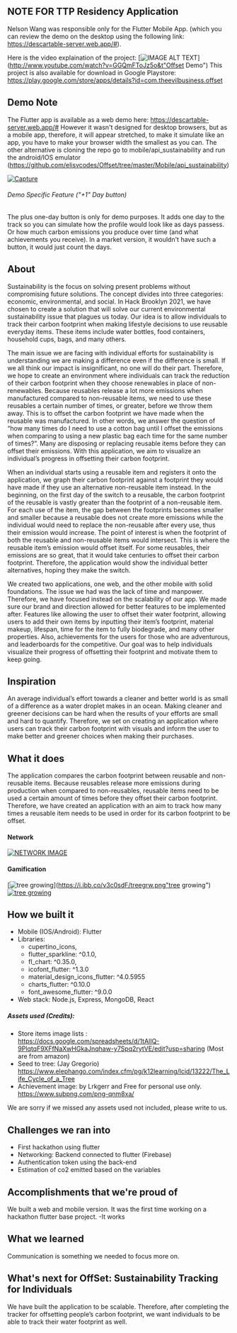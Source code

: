 ## NOTE FOR TTP Residency Application
Nelson Wang was responsible only for the Flutter Mobile App. (which you can review the demo on the desktop using the following link: https://descartable-server.web.app/#).

Here is the video explaination of the project:
[![IMAGE ALT TEXT](http://img.youtube.com/vi/GGQmFToJz5o&t/0.jpg)](http://www.youtube.com/watch?v=GGQmFToJz5o&t"Offset Demo")
This project is also available for download in Google Playstore: https://play.google.com/store/apps/details?id=com.theevilbusiness.offset

## Demo Note
The Flutter app is available as a web demo here: https://descartable-server.web.app/#
However it wasn't designed for desktop browsers, but as a mobile app, therefore, it will appear stretched, to make it simulate like an app, you have to make your browser width the smallest as you can. The other alternative is cloning the repo go to mobile/api_sustainability and run the android/IOS emulator (https://github.com/elisvcodes/Offset/tree/master/Mobile/api_sustainability)

[![Capture](https://i.ibb.co/8jf29Dd/capture.png "Capture")](https://i.ibb.co/8jf29Dd/capture.png "Capture")

###### Demo Specific Feature ("+1" Day button)
The plus one-day button is only for demo purposes. It adds one day to the track so you can simulate how the profile would look like as days passess. Or how much carbon emissions you produce over time (and what achievements you receive).
In a market version, it wouldn't have such a button, it would just count the days. 

## About
Sustainability is the focus on solving present problems without compromising future solutions. The concept divides into three categories: economic, environmental, and social. In Hack Brooklyn 2021, we have chosen to create a solution that will solve our current environmental sustainability issue that plagues us today. Our idea is to allow individuals to track their carbon footprint when making lifestyle decisions to use reusable everyday items. These items include water bottles, food containers, household cups, bags, and many others.

The main issue we are facing with individual efforts for sustainability is understanding we are making a difference even if the difference is small. If we all think our impact is insignificant, no one will do their part. Therefore, we hope to create an environment where individuals can track the reduction of their carbon footprint when they choose renewables in place of non-renewables. Because reusables release a lot more emissions when manufactured compared to non-reusable items, we need to use these reusables a certain number of times, or greater, before we throw them away. This is to offset the carbon footprint we have made when the reusable was manufactured. In other words, we answer the question of “how many times do I need to use a cotton bag until I offset the emissions when comparing to using a new plastic bag each time for the same number of times?”. Many are disposing or replacing reusable items before they can offset their emissions. With this application, we aim to visualize an individual’s progress in offsetting their carbon footprint. 

When an individual starts using a reusable item and registers it onto the application, we graph their carbon footprint against a footprint they would have made if they use an alternative non-reusable item instead. In the beginning, on the first day of the switch to a reusable, the carbon footprint of the reusable is vastly greater than the footprint of a non-reusable item. For each use of the item, the gap between the footprints becomes smaller and smaller because a reusable does not create more emissions while the individual would need to replace the non-reusable after every use, thus their emission would increase. The point of interest is when the footprint of both the reusable and non-reusable items would intersect. This is where the reusable item’s emission would offset itself. For some reusables, their emissions are so great, that it would take centuries to offset their carbon footprint. Therefore, the application would show the individual better alternatives, hoping they make the switch.

We created two applications, one web, and the other mobile with solid foundations. The issue we had was the lack of time and manpower. Therefore, we have focused instead on the scalability of our app. We made sure our brand and direction allowed for better features to be implemented after. Features like allowing the user to offset their water footprint, allowing users to add their own items by inputting their item’s footprint, material makeup, lifespan, time for the item to fully biodegrade, and many other properties. Also, achievements for the users for those who are adventurous, and leaderboards for the competitive. Our goal was to help individuals visualize their progress of offsetting their footprint and motivate them to keep going.
## Inspiration
An average individual’s effort towards a cleaner and better world is as small of a difference as a water droplet makes in an ocean. Making cleaner and greener decisions can be hard when the results of your efforts are small and hard to quantify. Therefore, we set on creating an application where users can track their carbon footprint with visuals and inform the user to make better and greener choices when making their purchases. 


## What it does
The application compares the carbon footprint between reusable and non-reusable items. Because reusables release more emissions during production when compared to non-reusables, reusable items need to be used a certain amount of times before they offset their carbon footprint. Therefore, we have created an application with an aim to track how many times a reusable item needs to be used in order for its carbon footprint to be offset. 

#### Network
[![NETWORK IMAGE](https://i.ibb.co/XkY2SmW/NETWORK-2.png "NETWORK IMAGE")](https://i.ibb.co/XkY2SmW/NETWORK-2.png "Capture")

#### Gamification
[![tree growing](https://i.ibb.co/v3c0sdF/treegrw.png "tree growing")](https://i.ibb.co/v3c0sdF/treegrw.png"tree growing")
[![tree growing](https://i.ibb.co/4Mqs3KF/achievements.png "Achievements")](https://i.ibb.co/4Mqs3KF/achievements.png "Achievements")


## How we built it
- Mobile (IOS/Android): Flutter
 - Libraries: 
   - cupertino_icons,   
   - flutter_sparkline: ^0.1.0,
   - fl_chart: ^0.35.0,
   - icofont_flutter: ^1.3.0
   - material_design_icons_flutter: ^4.0.5955
   -  charts_flutter: ^0.10.0
   - font_awesome_flutter: ^9.0.0
- Web stack: Node.js, Express, MongoDB, React

##### Assets used (Credits):
- Store items image lists : https://docs.google.com/spreadsheets/d/1tAlIQ-9PlqtqF9XFfNaXwHGkaJnqhaw-y7Spq2rytVE/edit?usp=sharing (Most are from amazon)
- Seed to tree:  (Jay Gregorio) https://www.elephango.com/index.cfm/pg/k12learning/lcid/13222/The_Life_Cycle_of_a_Tree
- Achievement image: by Lrkgerr and Free for personal use only. https://www.subpng.com/png-qnm8xa/


We are sorry if we missed any assets used not included, please write to us. 

## Challenges we ran into
- First hackathon using flutter
- Networking: Backend connected to flutter (Firebase)
- Authentication token using the back-end
- Estimation of co2 emitted based on the variables


## Accomplishments that we're proud of
We built a web and mobile version. It was the first time working on a hackathon flutter base project.
-It works


## What we learned
Communication is something we needed to focus more on. 

## What's next for OffSet: Sustainability Tracking for Individuals
We have built the application to be scalable. Therefore, after completing the tracker for offsetting people’s carbon footprint, we want individuals to be able to track their water footprint as well. 
